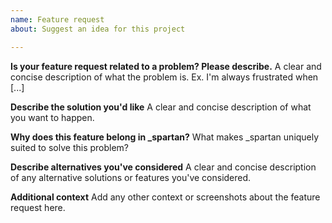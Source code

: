 ```yaml
---
name: Feature request
about: Suggest an idea for this project

---
```


**Is your feature request related to a problem? Please describe.**
A clear and concise description of what the problem is. Ex. I'm always frustrated when [...]

**Describe the solution you'd like**
A clear and concise description of what you want to happen.

**Why does this feature belong in _spartan?**
What makes _spartan uniquely suited to solve this problem?

**Describe alternatives you've considered**
A clear and concise description of any alternative solutions or features you've considered.
 
**Additional context**
Add any other context or screenshots about the feature request here.
